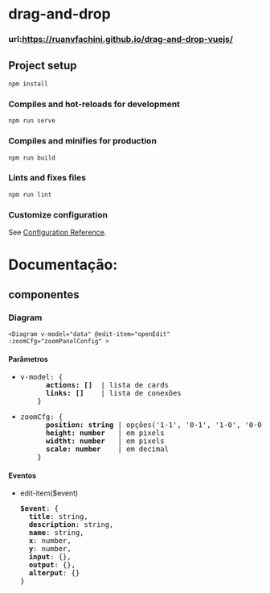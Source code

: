 # drag-and-drop

### url:https://ruanvfachini.github.io/drag-and-drop-vuejs/

## Project setup

```
npm install
```

### Compiles and hot-reloads for development

```
npm run serve
```

### Compiles and minifies for production

```
npm run build
```

### Lints and fixes files

```
npm run lint
```

### Customize configuration

See [Configuration Reference](https://cli.vuejs.org/config/).



# Documentação:

## componentes 

### Diagram

````
<Diagram v-model="data" @edit-item="openEdit" :zoomCfg="zoomPanelConfig" >
````

#### Parâmetros

<ul>
  <li>
  <pre>v-model: {
      <strong>actions: []</strong>  | lista de cards
      <strong>links: []</strong>    | lista de conexões
    }</pre>
  </li>
  <li>
    <pre>zoomCfg: {
      <strong>position: string</strong> | opções('1-1', '0-1', '1-0', '0-0')
      <strong>height: number</strong>   | em pixels
      <strong>widtht: number</strong>   | em pixels
      <strong>scale: number</strong>    | em decimal
    }</pre>
  </li>
</ul>

#### Eventos

<ul>
  <li>
    <p>edit-item($event)</p>
    <pre><strong>$event</strong>: {
  <strong>title</strong>: string,
  <strong>description</strong>: string,
  <strong>name</strong>: string,
  <strong>x</strong>: number,
  <strong>y</strong>: number,
  <strong>input</strong>: {},
  <strong>output</strong>: {},
  <strong>alterput</strong>: {}
}
    </pre>
  </li>
</ul>